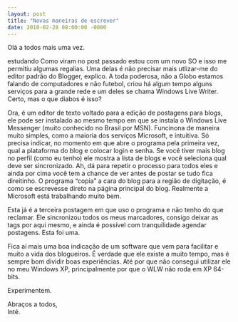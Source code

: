 ```yaml
---
layout: post
title: "Novas maneiras de escrever"
date: 2010-02-28 08:00:00 -0000
---
```

  
Olá a todos mais uma vez.

estudando
Como viram no post passado estou com um novo SO e isso me permitiu algumas regalias. Uma delas é não precisar mais utlizar-me do editor padrão do Blogger, explico.
A toda poderosa, não a Globo estamos falando de computadores e não futebol, criou há algum tempo alguns serviços para a grande rede e um deles se chama Windows Live Writer. Certo, mas o que diabos é isso?

Ora, é um editor de texto voltado para a edição de postagens para blogs, ele pode ser instalado ao mesmo tempo em que se instala o Windows Live Messenger (muito conhecido no Brasil por MSN). Funcinona de maneira muito simples, como a maioria dos serviços Microsoft, e intuitiva. Só precisa indicar, no momento em que abre o programa pela primeira vez, qual a plataforma do blog e colocar login e senha. Se você tiver mais blog no perfil (como eu tenho) ele mostra a lista de blogs e você seleciona qual deve ser sincronizado. Ah, dá para repetir o processo para todos eles e ainda por cima você tem a chance de ver antes de postar se tudo fica direitinho. O programa “copia” a cara do blog para a região de digitação, é como se escrevesse direto na página principal do blog. Realmente a Microsoft está trabalhando muito bem.

Esta já é a terceira postagem em que uso o programa e não tenho do que reclamar. Ele sincronizou todos os meus marcadores, consigo deixar as tags por aqui mesmo, e ainda é possível com tranquilidade agendar postagens. Esta foi uma.

Fica aí mais uma boa indicação de um software que vem para facilitar e muito a vida dos blogueiros. É verdade que ele existe a muito tempo, mas é sempre bom dividir boas experiências. Até por que não consegui utilizar ele no meu Windows XP, principalmente por que o WLW não roda em XP 64-bits.

Experimentem.

Abraços a todos,  
Inté.